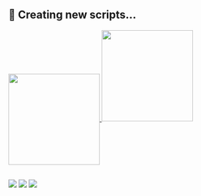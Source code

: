 ## 📃 Creating new scripts...

<div align="side">
  <a href="https://github.com/yFnLK">
  <img height="180em" src="https://github-readme-stats.vercel.app/api?username=yFnLK&show_icons=true&theme=merko&include_all_commits=true&count_private=true"/
<div align="center">
  <img height="180em" src="https://github-readme-stats.vercel.app/api/top-langs/?username=yFnLK&layout=compact&langs_count=7&theme=merko"/>
</div>

##

<div> 
  <a href="https://www.youtube.com/channel/UC_YEHnxldRbM7_3vSKn-IoA" target="_blank"><img src="https://img.shields.io/badge/YouTube-000000?style=for-the-badge&logo=youtube&logoColor=white" target="_blank"></a>
 	<a href="https://steamcommunity.com/id/fytnl/" target="_blank"><img src="https://img.shields.io/badge/steam-%23000000.svg?style=for-the-badge&logo=steam&logoColor=white" target="_blank"></a>
 <a href="https://discord.gg/wagxzStdcR" target="_blank"><img src="https://img.shields.io/badge/Discord-000000?style=for-the-badge&logo=discord&logoColor=white" target="_blank"></a> 
</a>
